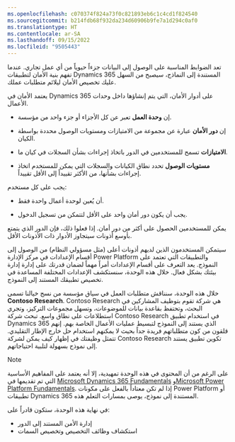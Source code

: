 ```yaml
---
ms.openlocfilehash: c070374f824a73f0c821893eb6c1c4cd1f824540
ms.sourcegitcommit: b214fdb68f932da234d60906b9fe7a1d294c0af0
ms.translationtype: HT
ms.contentlocale: ar-SA
ms.lasthandoff: 09/15/2022
ms.locfileid: "9505443"
---
```

تعد الضوابط المناسبة على الوصول إلى البيانات جزءاً حيوياً من أي عمل تجاري. عندما تفهم بنية الأمان لتطبيقات Dynamics 365 المستندة إلى النماذج، سيصبح من السهل عليك تخصيص الأمان ليلائم متطلبات عملك.

يعتمد الأمان في Dynamics 365 على أدوار الأمان، التي يتم إنشاؤها داخل وحدات الأعمال.

-   إن **وحدة العمل** تعبر عن كل الأجزاء أو جزء واحد من مؤسسة.

-   إن **دور الأمان** عبارة عن مجموعة من الامتيازات ومستويات الوصول محددة بواسطة الكيان.

-   **الامتيازات** تسمح للمستخدمين في الدور باتخاذ إجراءات بشأن السجلات في كيان ما.

-   **مستويات الوصول** تحدد نطاق الكيانات والسجلات التي يمكن للمستخدم اتخاذ إجراءات بشأنها، من الأكثر تقييداً إلى الأقل تقييداً.

يجب على كل مستخدم:

-   أن يُعين لوحدة أعمال واحدة فقط.

-   يجب أن يكون دور أمان واحد على الأقل لتتمكن من تسجيل الدخول.

يمكن للمستخدمين الحصول على أكثر من دور أمان. إذا فعلوا ذلك، فإن الدور الذي يتمتع بأوسع أذونات سيتجاوز الأدوار ذات الأذونات الأقل.

سيتمكن المستخدمون الذين لديهم أذونات أعلى (مثل مسؤولي النظام) من الوصول إلى أقسام الإعدادات في مركز الإدارة Power Platform والتطبيقات التي تعتمد على النموذج. يعد التعرف على أقسام الإعدادات أمراً مهماً لضمان قدرتك على إدارة إدارة بيئتك بشكل فعال.
خلال هذه الوحدة، سنستكشف الإعدادات المختلفة المساعدة في تخصيص تطبيقك المستند إلى النموذج.

خلال هذه الوحدة، سنناقش متطلبات العمل في سياق مؤسسة من نسج خيالنا تسمى **Contoso Research**. Contoso Research هي شركة تقوم بتوظيف المشاركين في البحث، وتحتفظ بقاعدة بيانات للموضوعات، وتسهل مجموعات التركيز، وتجري استطلاعات على نطاق واسع. تبحث شركة Contoso Research في استخدام تطبيق Dynamics 365 الذي يستند إلى النموذج لتبسيط عمليات الأعمال الخاصة بهم. إنهم قلقون من كون متطلباتهم فريدة جداً بحيث لا يمكنهم استخدام حل خارج الإطار التقليدي. تتمثل وظيفتك في إظهار كيف يمكن لشركة Contoso Research تكوين تطبيق يستند إلى نموذج بسهولة لتلبية احتياجاتهم.

> [!NOTE]
> على الرغم من أن المحتوى في هذه الوحدة تمهيدية، إلا أنه يعتمد على المفاهيم الأساسية التي تم تقديمها في [Microsoft Dynamics ‏365 Fundamentals](/training/paths/dynamics-365-fundamentals/) و[Microsoft Power Platform ‏Fundamentals](/training/paths/power-plat-fundamentals/). إذا لم تكن معتاداً بالفعل على مكونات Power Platform أو تطبيقات Dynamics 365 المستندة إلى نموذج، يوصى بمسارات التعلم هذه.

في نهاية هذه الوحدة، ستكون قادراً على:
- إدارة الأمن المستند إلى الدور
- استكشاف وظائف التخصيص وتخصيص السمات
